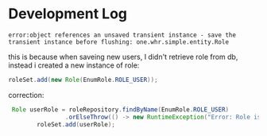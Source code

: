 # Development Log
```shell
error:object references an unsaved transient instance - save the transient instance before flushing: one.whr.simple.entity.Role
```
this is because when saveing new users, I didn't retrieve role from db, instead i created a new instance of role:
```java
roleSet.add(new Role(EnumRole.ROLE_USER));
```

correction:
```java
 Role userRole = roleRepository.findByName(EnumRole.ROLE_USER)
                .orElseThrow(() -> new RuntimeException("Error: Role is not found."));
        roleSet.add(userRole);
```
